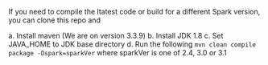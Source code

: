 If you need to compile the ltatest code or build for a different Spark version, you can clone this repo and 

a. Install maven (We are on version 3.3.9)
b. Install JDK 1.8
c. Set JAVA_HOME to JDK base directory
d. Run the following
`mvn clean compile package -Dspark=sparkVer` where sparkVer is one of 2.4, 3.0 or 3.1

